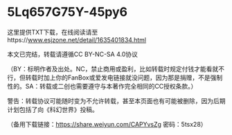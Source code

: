 # 5Lq657G75Y-45py6

这里提供TXT下载，在线阅读请至https://www.esjzone.net/detail/1635401834.html

本文已完结，转载请遵循CC BY-NC-SA 4.0协议

（BY：标明作者及出处。NC，禁止商用或盈利，比如转载时规定付钱才能看就不行，但转载时加上你的FanBox或爱发电链接就没问题，因为那是捐赠，不是强制性的。SA：转载或二创也需要遵守与本著作完全相同的CC授权条款。）

警告：转载协议可能随时变为不允许转载，甚至本页面也有可能被删除，因为后期计划包括了向《科幻世界》投稿。

（备用下载链接：https://share.weiyun.com/CAPYvsZg 密码：5tsx28）
